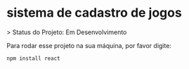 <h1>sistema de cadastro de jogos</h1>
> Status do Projeto: Em Desenvolvimento

Para rodar esse projeto na sua máquina, por favor digite:

```
npm install react
```
